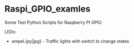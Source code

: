 Raspi_GPIO_examles
==================

Some Test Python Scripts for Raspberry PI GPIO

LEDs:
 - ampel.{py|jpg} - Traffic lights with switch to change states
